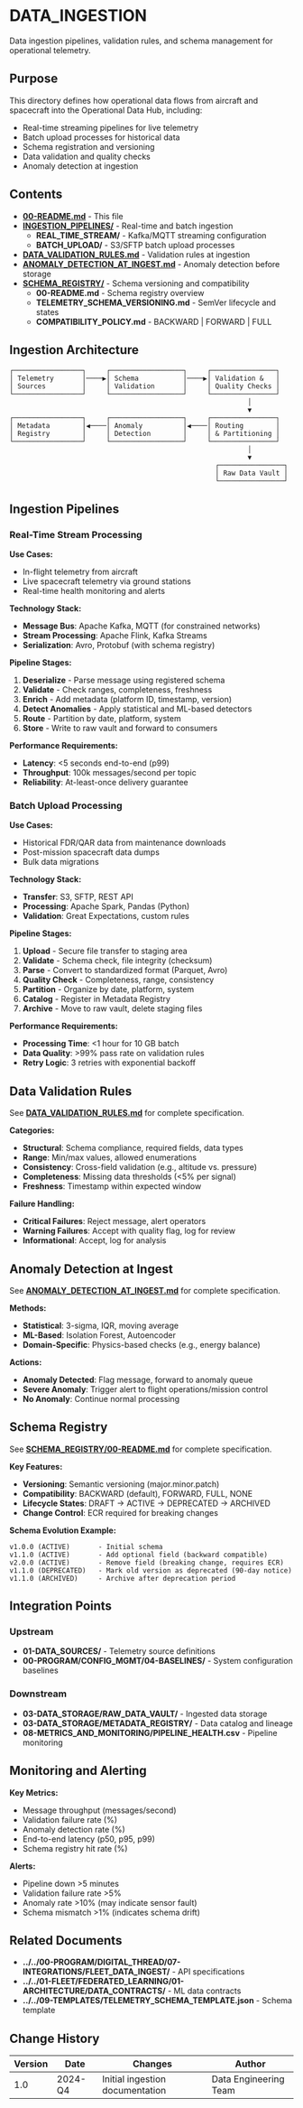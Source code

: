 # DATA_INGESTION

Data ingestion pipelines, validation rules, and schema management for operational telemetry.

## Purpose

This directory defines how operational data flows from aircraft and spacecraft into the Operational Data Hub, including:

- Real-time streaming pipelines for live telemetry
- Batch upload processes for historical data
- Schema registration and versioning
- Data validation and quality checks
- Anomaly detection at ingestion

## Contents

- [**00-README.md**](00-README.md) - This file
- [**INGESTION_PIPELINES/**](INGESTION_PIPELINES/) - Real-time and batch ingestion
  - **REAL_TIME_STREAM/** - Kafka/MQTT streaming configuration
  - **BATCH_UPLOAD/** - S3/SFTP batch upload processes
- [**DATA_VALIDATION_RULES.md**](DATA_VALIDATION_RULES.md) - Validation rules at ingestion
- [**ANOMALY_DETECTION_AT_INGEST.md**](ANOMALY_DETECTION_AT_INGEST.md) - Anomaly detection before storage
- [**SCHEMA_REGISTRY/**](SCHEMA_REGISTRY/) - Schema versioning and compatibility
  - **00-README.md** - Schema registry overview
  - **TELEMETRY_SCHEMA_VERSIONING.md** - SemVer lifecycle and states
  - **COMPATIBILITY_POLICY.md** - BACKWARD | FORWARD | FULL

## Ingestion Architecture

```
┌─────────────────┐     ┌──────────────────┐     ┌────────────────┐
│ Telemetry       │────▶│ Schema           │────▶│ Validation &   │
│ Sources         │     │ Validation       │     │ Quality Checks │
└─────────────────┘     └──────────────────┘     └────────────────┘
                                                           │
                                                           ▼
┌─────────────────┐     ┌──────────────────┐     ┌────────────────┐
│ Metadata        │◀────│ Anomaly          │◀────│ Routing        │
│ Registry        │     │ Detection        │     │ & Partitioning │
└─────────────────┘     └──────────────────┘     └────────────────┘
                                                           │
                                                           ▼
                                                   ┌────────────────┐
                                                   │ Raw Data Vault │
                                                   └────────────────┘
```

## Ingestion Pipelines

### Real-Time Stream Processing

**Use Cases:**
- In-flight telemetry from aircraft
- Live spacecraft telemetry via ground stations
- Real-time health monitoring and alerts

**Technology Stack:**
- **Message Bus**: Apache Kafka, MQTT (for constrained networks)
- **Stream Processing**: Apache Flink, Kafka Streams
- **Serialization**: Avro, Protobuf (with schema registry)

**Pipeline Stages:**
1. **Deserialize** - Parse message using registered schema
2. **Validate** - Check ranges, completeness, freshness
3. **Enrich** - Add metadata (platform ID, timestamp, version)
4. **Detect Anomalies** - Apply statistical and ML-based detectors
5. **Route** - Partition by date, platform, system
6. **Store** - Write to raw vault and forward to consumers

**Performance Requirements:**
- **Latency**: <5 seconds end-to-end (p99)
- **Throughput**: 100k messages/second per topic
- **Reliability**: At-least-once delivery guarantee

### Batch Upload Processing

**Use Cases:**
- Historical FDR/QAR data from maintenance downloads
- Post-mission spacecraft data dumps
- Bulk data migrations

**Technology Stack:**
- **Transfer**: S3, SFTP, REST API
- **Processing**: Apache Spark, Pandas (Python)
- **Validation**: Great Expectations, custom rules

**Pipeline Stages:**
1. **Upload** - Secure file transfer to staging area
2. **Validate** - Schema check, file integrity (checksum)
3. **Parse** - Convert to standardized format (Parquet, Avro)
4. **Quality Check** - Completeness, range, consistency
5. **Partition** - Organize by date, platform, system
6. **Catalog** - Register in Metadata Registry
7. **Archive** - Move to raw vault, delete staging files

**Performance Requirements:**
- **Processing Time**: <1 hour for 10 GB batch
- **Data Quality**: >99% pass rate on validation rules
- **Retry Logic**: 3 retries with exponential backoff

## Data Validation Rules

See [**DATA_VALIDATION_RULES.md**](DATA_VALIDATION_RULES.md) for complete specification.

**Categories:**
- **Structural**: Schema compliance, required fields, data types
- **Range**: Min/max values, allowed enumerations
- **Consistency**: Cross-field validation (e.g., altitude vs. pressure)
- **Completeness**: Missing data thresholds (<5% per signal)
- **Freshness**: Timestamp within expected window

**Failure Handling:**
- **Critical Failures**: Reject message, alert operators
- **Warning Failures**: Accept with quality flag, log for review
- **Informational**: Accept, log for analysis

## Anomaly Detection at Ingest

See [**ANOMALY_DETECTION_AT_INGEST.md**](ANOMALY_DETECTION_AT_INGEST.md) for complete specification.

**Methods:**
- **Statistical**: 3-sigma, IQR, moving average
- **ML-Based**: Isolation Forest, Autoencoder
- **Domain-Specific**: Physics-based checks (e.g., energy balance)

**Actions:**
- **Anomaly Detected**: Flag message, forward to anomaly queue
- **Severe Anomaly**: Trigger alert to flight operations/mission control
- **No Anomaly**: Continue normal processing

## Schema Registry

See [**SCHEMA_REGISTRY/00-README.md**](SCHEMA_REGISTRY/00-README.md) for complete specification.

**Key Features:**
- **Versioning**: Semantic versioning (major.minor.patch)
- **Compatibility**: BACKWARD (default), FORWARD, FULL, NONE
- **Lifecycle States**: DRAFT → ACTIVE → DEPRECATED → ARCHIVED
- **Change Control**: ECR required for breaking changes

**Schema Evolution Example:**
```
v1.0.0 (ACTIVE)       - Initial schema
v1.1.0 (ACTIVE)       - Add optional field (backward compatible)
v2.0.0 (ACTIVE)       - Remove field (breaking change, requires ECR)
v1.1.0 (DEPRECATED)   - Mark old version as deprecated (90-day notice)
v1.1.0 (ARCHIVED)     - Archive after deprecation period
```

## Integration Points

### Upstream
- **01-DATA_SOURCES/** - Telemetry source definitions
- **00-PROGRAM/CONFIG_MGMT/04-BASELINES/** - System configuration baselines

### Downstream
- **03-DATA_STORAGE/RAW_DATA_VAULT/** - Ingested data storage
- **03-DATA_STORAGE/METADATA_REGISTRY/** - Data catalog and lineage
- **08-METRICS_AND_MONITORING/PIPELINE_HEALTH.csv** - Pipeline monitoring

## Monitoring and Alerting

**Key Metrics:**
- Message throughput (messages/second)
- Validation failure rate (%)
- Anomaly detection rate (%)
- End-to-end latency (p50, p95, p99)
- Schema registry hit rate (%)

**Alerts:**
- Pipeline down >5 minutes
- Validation failure rate >5%
- Anomaly rate >10% (may indicate sensor fault)
- Schema mismatch >1% (indicates schema drift)

## Related Documents

- **../../00-PROGRAM/DIGITAL_THREAD/07-INTEGRATIONS/FLEET_DATA_INGEST/** - API specifications
- **../../01-FLEET/FEDERATED_LEARNING/01-ARCHITECTURE/DATA_CONTRACTS/** - ML data contracts
- **../../09-TEMPLATES/TELEMETRY_SCHEMA_TEMPLATE.json** - Schema template

## Change History

| Version | Date    | Changes                         | Author          |
|---------|---------|----------------------------------|--------------------|
| 1.0     | 2024-Q4 | Initial ingestion documentation | Data Engineering Team |
